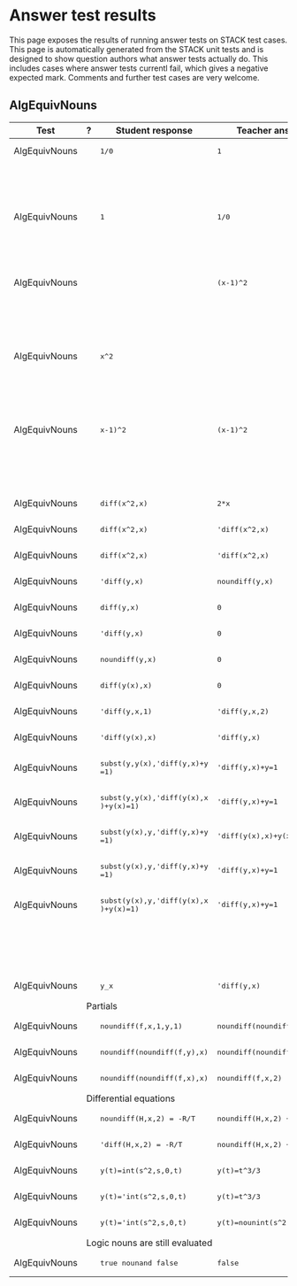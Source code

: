 # Answer test results

This page exposes the results of running answer tests on STACK test cases.  This page is automatically generated from the STACK unit tests and is designed to show question authors what answer tests actually do.  This includes cases where answer tests currentl fail, which gives a negative expected mark.  Comments and further test cases are very welcome.



<h2>AlgEquivNouns</h2><div class="no-overflow"><table class="flexible table table-striped table-hover generaltable generalbox stacktestsuite"><thead><tr><th class="header c0" scope="col">Test<div class="commands"></div></th><th class="header c1" scope="col">?<div class="commands"></div></th><th class="header c2" scope="col">Student response<div class="commands"></div></th><th class="header c3" scope="col">Teacher answer<div class="commands"></div></th><th class="header c4" scope="col">Opt<div class="commands"></div></th><th class="header c5" scope="col">Mark<div class="commands"></div></th><th class="header c6" scope="col">Answer note<div class="commands"></div></th>
</tr></thead><tbody>
<tr class="expectedfail">
  <td class="cell c0">AlgEquivNouns</td>
  <td class="cell c1"><span style="color:orange;"><i class="fa fa-adjust"></i></span></td>
  <td class="cell c2"><pre>1/0</pre></td>
  <td class="cell c3"><pre>1</pre></td>
  <td class="cell c4"></td>
  <td class="cell c5">-1</td>
  <td class="cell c6">ATAlgEquivNouns_STACKERROR_SAns.</td>
</tr>
<tr class="expectedfail">
  <td class="cell c0"><td colspan="2"></td></td>
  <td class="cell c1"><td colspan="4">TEST_FAILED</td></td>
</tr>
<tr class="expectedfail">
  <td class="cell c0"><td colspan="2"></td></td>
  <td class="cell c1"><td colspan="4">The answer test failed to execute correctly: please alert your teacher. Division by zero.</td></td>
</tr>
<tr class="expectedfail">
  <td class="cell c0">AlgEquivNouns</td>
  <td class="cell c1"><span style="color:orange;"><i class="fa fa-adjust"></i></span></td>
  <td class="cell c2"><pre>1</pre></td>
  <td class="cell c3"><pre>1/0</pre></td>
  <td class="cell c4"></td>
  <td class="cell c5">-1</td>
  <td class="cell c6">ATAlgEquivNouns_STACKERROR_TAns.</td>
</tr>
<tr class="expectedfail">
  <td class="cell c0"><td colspan="2"></td></td>
  <td class="cell c1"><td colspan="4">TEST_FAILED</td></td>
</tr>
<tr class="expectedfail">
  <td class="cell c0"><td colspan="2"></td></td>
  <td class="cell c1"><td colspan="4">The answer test failed to execute correctly: please alert your teacher. Division by zero.</td></td>
</tr>
<tr class="expectedfail">
  <td class="cell c0">AlgEquivNouns</td>
  <td class="cell c1"><span style="color:orange;"><i class="fa fa-adjust"></i></span></td>
  <td class="cell c2"><pre></pre></td>
  <td class="cell c3"><pre>(x-1)^2</pre></td>
  <td class="cell c4"></td>
  <td class="cell c5">-1</td>
  <td class="cell c6">ATAlgEquivNounsTEST_FAILED-Empty SA.</td>
</tr>
<tr class="expectedfail">
  <td class="cell c0"><td colspan="2"></td></td>
  <td class="cell c1"><td colspan="4">The answer test failed to execute correctly: please alert your teacher. Attempted to execute an answer test with an empty student answer, probably a CAS validation problem when authoring the question.</td></td>
</tr>
<tr class="expectedfail">
  <td class="cell c0">AlgEquivNouns</td>
  <td class="cell c1"><span style="color:orange;"><i class="fa fa-adjust"></i></span></td>
  <td class="cell c2"><pre>x^2</pre></td>
  <td class="cell c3"><pre></pre></td>
  <td class="cell c4"></td>
  <td class="cell c5">-1</td>
  <td class="cell c6">ATAlgEquivNounsTEST_FAILED-Empty TA.</td>
</tr>
<tr class="expectedfail">
  <td class="cell c0"><td colspan="2"></td></td>
  <td class="cell c1"><td colspan="4">The answer test failed to execute correctly: please alert your teacher. Attempted to execute an answer test with an empty teacher answer, probably a CAS validation problem when authoring the question.</td></td>
</tr>
<tr class="expectedfail">
  <td class="cell c0">AlgEquivNouns</td>
  <td class="cell c1"><span style="color:orange;"><i class="fa fa-adjust"></i></span></td>
  <td class="cell c2"><pre>x-1)^2</pre></td>
  <td class="cell c3"><pre>(x-1)^2</pre></td>
  <td class="cell c4"></td>
  <td class="cell c5">-1</td>
  <td class="cell c6">ATAlgEquivNounsTEST_FAILED-Empty SA.</td>
</tr>
<tr class="expectedfail">
  <td class="cell c0"><td colspan="2"></td></td>
  <td class="cell c1"><td colspan="4">The answer test failed to execute correctly: please alert your teacher. Attempted to execute an answer test with an empty student answer, probably a CAS validation problem when authoring the question.</td></td>
</tr>
<tr class="pass">
  <td class="cell c0">AlgEquivNouns</td>
  <td class="cell c1"><span style="color:green;"><i class="fa fa-check"></i></span></td>
  <td class="cell c2"><pre>diff(x^2,x)</pre></td>
  <td class="cell c3"><pre>2*x</pre></td>
  <td class="cell c4"></td>
  <td class="cell c5">1</td>
  <td class="cell c6"></td>
</tr>
<tr class="pass">
  <td class="cell c0">AlgEquivNouns</td>
  <td class="cell c1"><span style="color:green;"><i class="fa fa-check"></i></span></td>
  <td class="cell c2"><pre>diff(x^2,x)</pre></td>
  <td class="cell c3"><pre>&#039;diff(x^2,x)</pre></td>
  <td class="cell c4"></td>
  <td class="cell c5">0</td>
  <td class="cell c6"></td>
</tr>
<tr class="pass">
  <td class="cell c0">AlgEquivNouns</td>
  <td class="cell c1"><span style="color:green;"><i class="fa fa-check"></i></span></td>
  <td class="cell c2"><pre>diff(x^2,x)</pre></td>
  <td class="cell c3"><pre>&#039;diff(x^2,x)</pre></td>
  <td class="cell c4"></td>
  <td class="cell c5">0</td>
  <td class="cell c6"></td>
</tr>
<tr class="pass">
  <td class="cell c0">AlgEquivNouns</td>
  <td class="cell c1"><span style="color:green;"><i class="fa fa-check"></i></span></td>
  <td class="cell c2"><pre>&#039;diff(y,x)</pre></td>
  <td class="cell c3"><pre>noundiff(y,x)</pre></td>
  <td class="cell c4"></td>
  <td class="cell c5">1</td>
  <td class="cell c6"></td>
</tr>
<tr class="pass">
  <td class="cell c0">AlgEquivNouns</td>
  <td class="cell c1"><span style="color:green;"><i class="fa fa-check"></i></span></td>
  <td class="cell c2"><pre>diff(y,x)</pre></td>
  <td class="cell c3"><pre>0</pre></td>
  <td class="cell c4"></td>
  <td class="cell c5">1</td>
  <td class="cell c6"></td>
</tr>
<tr class="pass">
  <td class="cell c0">AlgEquivNouns</td>
  <td class="cell c1"><span style="color:green;"><i class="fa fa-check"></i></span></td>
  <td class="cell c2"><pre>&#039;diff(y,x)</pre></td>
  <td class="cell c3"><pre>0</pre></td>
  <td class="cell c4"></td>
  <td class="cell c5">0</td>
  <td class="cell c6"></td>
</tr>
<tr class="pass">
  <td class="cell c0">AlgEquivNouns</td>
  <td class="cell c1"><span style="color:green;"><i class="fa fa-check"></i></span></td>
  <td class="cell c2"><pre>noundiff(y,x)</pre></td>
  <td class="cell c3"><pre>0</pre></td>
  <td class="cell c4"></td>
  <td class="cell c5">0</td>
  <td class="cell c6"></td>
</tr>
<tr class="pass">
  <td class="cell c0">AlgEquivNouns</td>
  <td class="cell c1"><span style="color:green;"><i class="fa fa-check"></i></span></td>
  <td class="cell c2"><pre>diff(y(x),x)</pre></td>
  <td class="cell c3"><pre>0</pre></td>
  <td class="cell c4"></td>
  <td class="cell c5">0</td>
  <td class="cell c6"></td>
</tr>
<tr class="pass">
  <td class="cell c0">AlgEquivNouns</td>
  <td class="cell c1"><span style="color:green;"><i class="fa fa-check"></i></span></td>
  <td class="cell c2"><pre>&#039;diff(y,x,1)</pre></td>
  <td class="cell c3"><pre>&#039;diff(y,x,2)</pre></td>
  <td class="cell c4"></td>
  <td class="cell c5">0</td>
  <td class="cell c6"></td>
</tr>
<tr class="pass">
  <td class="cell c0">AlgEquivNouns</td>
  <td class="cell c1"><span style="color:green;"><i class="fa fa-check"></i></span></td>
  <td class="cell c2"><pre>&#039;diff(y(x),x)</pre></td>
  <td class="cell c3"><pre>&#039;diff(y,x)</pre></td>
  <td class="cell c4"></td>
  <td class="cell c5">0</td>
  <td class="cell c6"></td>
</tr>
<tr class="pass">
  <td class="cell c0">AlgEquivNouns</td>
  <td class="cell c1"><span style="color:green;"><i class="fa fa-check"></i></span></td>
  <td class="cell c2"><pre>subst(y,y(x),&#039;diff(y,x)+y
=1)</pre></td>
  <td class="cell c3"><pre>&#039;diff(y,x)+y=1</pre></td>
  <td class="cell c4"></td>
  <td class="cell c5">1</td>
  <td class="cell c6">ATEquation_sides</td>
</tr>
<tr class="pass">
  <td class="cell c0">AlgEquivNouns</td>
  <td class="cell c1"><span style="color:green;"><i class="fa fa-check"></i></span></td>
  <td class="cell c2"><pre>subst(y,y(x),&#039;diff(y(x),x
)+y(x)=1)</pre></td>
  <td class="cell c3"><pre>&#039;diff(y,x)+y=1</pre></td>
  <td class="cell c4"></td>
  <td class="cell c5">1</td>
  <td class="cell c6">ATEquation_sides</td>
</tr>
<tr class="pass">
  <td class="cell c0">AlgEquivNouns</td>
  <td class="cell c1"><span style="color:green;"><i class="fa fa-check"></i></span></td>
  <td class="cell c2"><pre>subst(y(x),y,&#039;diff(y,x)+y
=1)</pre></td>
  <td class="cell c3"><pre>&#039;diff(y(x),x)+y(x)=1</pre></td>
  <td class="cell c4"></td>
  <td class="cell c5">1</td>
  <td class="cell c6">ATEquation_sides</td>
</tr>
<tr class="pass">
  <td class="cell c0">AlgEquivNouns</td>
  <td class="cell c1"><span style="color:green;"><i class="fa fa-check"></i></span></td>
  <td class="cell c2"><pre>subst(y(x),y,&#039;diff(y,x)+y
=1)</pre></td>
  <td class="cell c3"><pre>&#039;diff(y,x)+y=1</pre></td>
  <td class="cell c4"></td>
  <td class="cell c5">0</td>
  <td class="cell c6">ATEquation_default</td>
</tr>
<tr class="expectedfail">
  <td class="cell c0">AlgEquivNouns</td>
  <td class="cell c1"><span style="color:orange;"><i class="fa fa-adjust"></i></span></td>
  <td class="cell c2"><pre>subst(y(x),y,&#039;diff(y(x),x
)+y(x)=1)</pre></td>
  <td class="cell c3"><pre>&#039;diff(y,x)+y=1</pre></td>
  <td class="cell c4"></td>
  <td class="cell c5">-1</td>
  <td class="cell c6">ATAlgEquivNouns_STACKERROR_SAns.</td>
</tr>
<tr class="expectedfail">
  <td class="cell c0"><td colspan="2"></td></td>
  <td class="cell c1"><td colspan="4">TEST_FAILED</td></td>
</tr>
<tr class="expectedfail">
  <td class="cell c0"><td colspan="2"></td></td>
  <td class="cell c1"><td colspan="4">The answer test failed to execute correctly: please alert your teacher. subst: cannot substitute y(x) for operator y in expression y(x)
</td></td>
</tr>
<tr class="pass">
  <td class="cell c0">AlgEquivNouns</td>
  <td class="cell c1"><span style="color:green;"><i class="fa fa-check"></i></span></td>
  <td class="cell c2"><pre>y_x</pre></td>
  <td class="cell c3"><pre>&#039;diff(y,x)</pre></td>
  <td class="cell c4"></td>
  <td class="cell c5">0</td>
  <td class="cell c6"></td>
</tr>
<tr class="notes">
  <td class="cell c0"><td colspan="6">Partials</td></td>
</tr>
<tr class="pass">
  <td class="cell c0">AlgEquivNouns</td>
  <td class="cell c1"><span style="color:green;"><i class="fa fa-check"></i></span></td>
  <td class="cell c2"><pre>noundiff(f,x,1,y,1)</pre></td>
  <td class="cell c3"><pre>noundiff(noundiff(f,x),y)</pre></td>
  <td class="cell c4"></td>
  <td class="cell c5">1</td>
  <td class="cell c6"></td>
</tr>
<tr class="pass">
  <td class="cell c0">AlgEquivNouns</td>
  <td class="cell c1"><span style="color:green;"><i class="fa fa-check"></i></span></td>
  <td class="cell c2"><pre>noundiff(noundiff(f,y),x)</pre></td>
  <td class="cell c3"><pre>noundiff(noundiff(f,x),y)</pre></td>
  <td class="cell c4"></td>
  <td class="cell c5">1</td>
  <td class="cell c6"></td>
</tr>
<tr class="pass">
  <td class="cell c0">AlgEquivNouns</td>
  <td class="cell c1"><span style="color:green;"><i class="fa fa-check"></i></span></td>
  <td class="cell c2"><pre>noundiff(noundiff(f,x),x)</pre></td>
  <td class="cell c3"><pre>noundiff(f,x,2)</pre></td>
  <td class="cell c4"></td>
  <td class="cell c5">1</td>
  <td class="cell c6"></td>
</tr>
<tr class="notes">
  <td class="cell c0"><td colspan="6">Differential equations</td></td>
</tr>
<tr class="pass">
  <td class="cell c0">AlgEquivNouns</td>
  <td class="cell c1"><span style="color:green;"><i class="fa fa-check"></i></span></td>
  <td class="cell c2"><pre>noundiff(H,x,2) = -R/T</pre></td>
  <td class="cell c3"><pre>noundiff(H,x,2) + R/T = 0</pre></td>
  <td class="cell c4"></td>
  <td class="cell c5">1</td>
  <td class="cell c6">ATEquation_ratio</td>
</tr>
<tr class="pass">
  <td class="cell c0">AlgEquivNouns</td>
  <td class="cell c1"><span style="color:green;"><i class="fa fa-check"></i></span></td>
  <td class="cell c2"><pre>&#039;diff(H,x,2) = -R/T</pre></td>
  <td class="cell c3"><pre>noundiff(H,x,2) + R/T = 0</pre></td>
  <td class="cell c4"></td>
  <td class="cell c5">1</td>
  <td class="cell c6">ATEquation_ratio</td>
</tr>
<tr class="pass">
  <td class="cell c0">AlgEquivNouns</td>
  <td class="cell c1"><span style="color:green;"><i class="fa fa-check"></i></span></td>
  <td class="cell c2"><pre>y(t)=int(s^2,s,0,t)</pre></td>
  <td class="cell c3"><pre>y(t)=t^3/3</pre></td>
  <td class="cell c4"></td>
  <td class="cell c5">1</td>
  <td class="cell c6">ATEquation_sides</td>
</tr>
<tr class="pass">
  <td class="cell c0">AlgEquivNouns</td>
  <td class="cell c1"><span style="color:green;"><i class="fa fa-check"></i></span></td>
  <td class="cell c2"><pre>y(t)=&#039;int(s^2,s,0,t)</pre></td>
  <td class="cell c3"><pre>y(t)=t^3/3</pre></td>
  <td class="cell c4"></td>
  <td class="cell c5">0</td>
  <td class="cell c6">ATEquation_lhs_notrhs</td>
</tr>
<tr class="pass">
  <td class="cell c0">AlgEquivNouns</td>
  <td class="cell c1"><span style="color:green;"><i class="fa fa-check"></i></span></td>
  <td class="cell c2"><pre>y(t)=&#039;int(s^2,s,0,t)</pre></td>
  <td class="cell c3"><pre>y(t)=nounint(s^2,s,0,t)</pre></td>
  <td class="cell c4"></td>
  <td class="cell c5">1</td>
  <td class="cell c6">ATEquation_sides</td>
</tr>
<tr class="notes">
  <td class="cell c0"><td colspan="6">Logic nouns are still evaluated</td></td>
</tr>
<tr class="pass">
  <td class="cell c0">AlgEquivNouns</td>
  <td class="cell c1"><span style="color:green;"><i class="fa fa-check"></i></span></td>
  <td class="cell c2"><pre>true nounand false</pre></td>
  <td class="cell c3"><pre>false</pre></td>
  <td class="cell c4"></td>
  <td class="cell c5">1</td>
  <td class="cell c6">ATLogic_True.</td>
</tr></tbody></table></div>